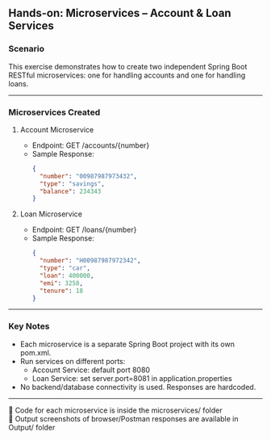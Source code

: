 ## Hands-on: Microservices – Account & Loan Services

### Scenario

This exercise demonstrates how to create two independent Spring Boot RESTful microservices: one for handling accounts and one for handling loans.

---

### Microservices Created

1. Account Microservice
   - Endpoint: GET /accounts/{number}
   - Sample Response:
     ```json
     {
       "number": "00987987973432",
       "type": "savings",
       "balance": 234343
     }
     ```

2. Loan Microservice
   - Endpoint: GET /loans/{number}
   - Sample Response:
     ```json
     {
       "number": "H00987987972342",
       "type": "car",
       "loan": 400000,
       "emi": 3258,
       "tenure": 18
     }
     ```

---

### Key Notes

- Each microservice is a separate Spring Boot project with its own pom.xml.
- Run services on different ports:
  - Account Service: default port 8080
  - Loan Service: set server.port=8081 in application.properties
- No backend/database connectivity is used. Responses are hardcoded.

---

📁 Code for each microservice is inside the microservices/ folder  
📸 Output screenshots of browser/Postman responses are available in Output/ folder
